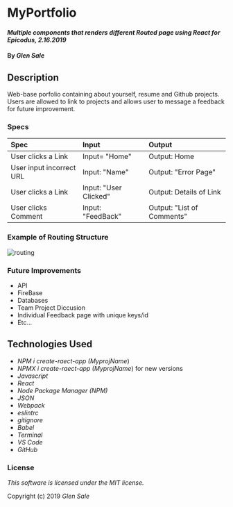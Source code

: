 # MyPortfolio

#### _Multiple components that renders different Routed page using React for Epicodus, 2.16.2019_


#### By _Glen Sale_

## Description
Web-base porfolio containing about yourself, resume and Github projects. Users are allowed to link to projects and allows user to message a feedback for future improvement.


### Specs
| Spec | Input | Output |
| :-------------    | :------------- | :-------------|
| User clicks a Link  | Input= "Home" | Output: Home |
| User input incorrect URL| Input: "Name" | Output: "Error Page"  |
| User clicks a Link | Input: "User Clicked" | Output: Details of Link |
| User clicks Comment | Input: "FeedBack" | Output: "List of Comments"|

### Example of Routing Structure

![routing](https://user-images.githubusercontent.com/43967399/52908288-b7c89500-3227-11e9-9c60-69518e098a2d.png)

### Future Improvements
* API 
* FireBase
* Databases
* Team Project Diccusion
* Individual Feedback page with unique keys/id
* Etc...

## Technologies Used
* _NPM i create-raect-app (MyprojName_)
* _NPMX i create-raect-app (MyprojName_) for new versions
* _Javascript_
* _React_
* _Node Package Manager (NPM)_
* _JSON_
* _Webpack_
* _eslintrc_
* _gitignore_
* _Babel_
* _Terminal_
* _VS Code_
* _GitHub_

### License

*This software is licensed under the MIT license.*

Copyright (c) 2019  _Glen Sale_